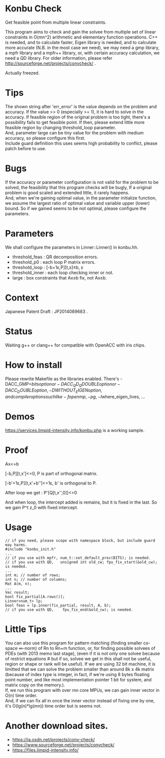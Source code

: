 # Konbu Check
Get feasible point from multiple linear constraints.

This program aims to check and gain the solvee from multiple set of linear constraints in O(mn^2) arithmetic and elementary function operations.
C++ is needed, and to calculate faster, Eigen library is needed, and to calculate more accurate (N.B. in the most case we need), we may need a gmp library, a mpfr library and a mpfr++ library, or, with certain accuracy calculation, we need a QD library.
For older information, please refer http://sourceforge.net/projects/convcheck/ .  

Actually freezed.

# Tips
The shown string after 'err_error' is the value depends on the problem and accuracy.
If the value >> 0 (especially >= 1), it is hard to solve in the accuracy.
If feasible region of the original problem is too tight, there's a possibility fails to get feasible point.
If then, please extend little more feasible region by changing threshold_loop parameter.  
And, parameter large can be tiny value for the problem with medium accuracy, so please configure this first.  
Include guard definition this uses seems high probability to conflict, please patch before to use.

# Bugs
If the accuracy or parameter configuration is not valid for the problem to be solved, the feasibility that
this program checks will be bugly, If a original problem is good scaled and extended little, it rarely happens.  
And, when we're gaining optimal value, in the parameter initialize function, we assume the largest ratio of
optimal value and variable upper (lower) bound. So if we gained seems to be not optimal, please configure the parameters.

# Parameters
We shall configure the parameters in Linner<T>::Linner() in konbu.hh.
* threshold_feas   : QR decomposition errors.
* threshold_p0     : each loop P matrix errors.
* threshold_loop   : [-b+1&epsilon;,P][t,x]&leq;b, &epsilon;
* threshold_inner  : each loop checking inner or not.
* large            : box constraints that Ax&leq;b fix, not Ax&geq;b.

# Context
Japanese Patent Draft : JP2014089683 . 

# Status
Waiting g++ or clang++ for compatible with OpenACC with iris chips.

# How to install
Please rewrite Makefile as the libraries enabled.
There's -DACC_GMP=$bits option or -DACC_QD_QDOUBLE option or -DACC_DOUBLE option, -DWITHOUT_EIGEN option, and compiler options such like -fopenmp, -pg, -I$where_eigen_lives, ...

# Demos
https://services.limpid-intensity.info/konbu.php is a working sample.

# Proof
Ax&lt;=b

[-b,P][t,x']&lt;=0,
P is part of orthogonal matrix.

[-b'+1&epsilon;,P][t,x'+b'']&lt;=1&epsilon;,
b' is orthogonal to P.

After loop we get :
P'[Q[t,x'',0]]&lt;=0

And when loop, the intercept added is remains, but it is fixed in the last.
So we gain P^t z_0 with fixed intercept.

# Usage
    // if you need, please scope with namespace block, but include guard may harms.
    #include "konbu_init.h"
    ...
    // if you use with mpfr, num_t::set_default_proc(BITS); is needed.
    // if you use with QD,   unsigned int old_cw; fpu_fix_start(&old_cw); is needed.
    ...
    int m; // number of rows;
    int n; // number of columns;
    Mat A(m, n);
    ...
    Vec result;
    bool fix_partial[A.rows()];
    Linner<num_t> lp;
    bool feas = lp.inner(fix_partial, result, A, b);
    // if you use with QD,    fpu_fix_end(&old_cw); is needed.

# Little Tips
You can also use this program for pattern matching (finding smaller co-space ∞-norm) of Rn to Rn+m function, or, for finding possible solvees of PDEs (with 2013 memo last stage), (even if it is not only one solvee because of restrict equations # but if so, solvee we get in this shall not be useful, region or shape or rank will be useful).
If we are using 32 bit machine, it is limitted that we can solve the problem smaller than around 8k x 4k matrix (because of index type is integer, in fact, if we're using 8 bytes floating point number, and like most implementation pointer 1 bit for system, and matrix copy on the memory.).  
If, we run this program with over mn core MPUs, we can gain inner vector in O(n) time order.  
And, if we can fix all in once the inner vector instead of fixing one by one, it's O(lg(n)*lg(mn)) time order but is seems not.

# Another download sites.
* https://ja.osdn.net/projects/conv-check/
* https://www.sourceforge.net/projects/convcheck/
* https://files.limpid-intensity.info/
